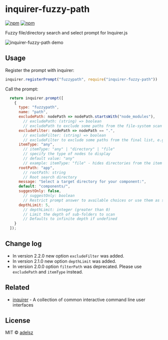 # inquirer-fuzzy-path


[![npm](https://img.shields.io/npm/v/inquirer-fuzzy-path)](https://www.npmjs.com/package/inquirer-fuzzy-path)
[![npm](https://img.shields.io/npm/dw/inquirer-fuzzy-path)](https://www.npmjs.com/package/inquirer-fuzzy-path)

Fuzzy file/directory search and select prompt for Inquirer.js 

![inquirer-fuzzy-path demo](https://raw.githubusercontent.com/adelsz/inquirer-fuzzy-path/master/recording.gif)

## Usage

Register the prompt with inquirer:
```javascript
inquirer.registerPrompt("fuzzypath", require("inquirer-fuzzy-path"))
```

Call the prompt:
```javascript
  return inquirer.prompt([
    {
      type: "fuzzypath",
      name: "path",
      excludePath: nodePath => nodePath.startsWith("node_modules"),
        // excludePath: (string) => boolean
        // excludePath to exclude some paths from the file-system scan
      excludeFilter: nodePath => nodePath == ".",
        // excludeFilter: (string) => boolean
        // excludeFilter to exclude some paths from the final list, e.g. "."
      itemType: "any",
        // itemType: "any" | "directory" | "file"
        // specify the type of nodes to display
        // default value: "any"
        // example: itemType: "file" - hides directories from the item list
      rootPath: "app",
        // rootPath: string
        // Root search directory
      message: "Select a target directory for your component:",
      default: "components/",
      suggestOnly: false,
        // suggestOnly: boolean
        // Restrict prompt answer to available choices or use them as suggestions
      depthLimit: 5,
        // depthLimit: integer (greater than 0)
        // Limit the depth of sub-folders to scan
        // Defaults to infinite depth if undefined
    }
  ]);
```

## Change log
* In version 2.2.0 new option `excludeFilter` was added.
* In version 2.1.0 new option `depthLimit` was added.
* In version 2.0.0 option `filterPath` was deprecated. Please use `excludePath` and `itemType` instead.

## Related

- [inquirer](https://github.com/SBoudrias/Inquirer.js) - A collection of common interactive command line user interfaces

## License

MIT © [adelsz](https://github.com/adelsz)
